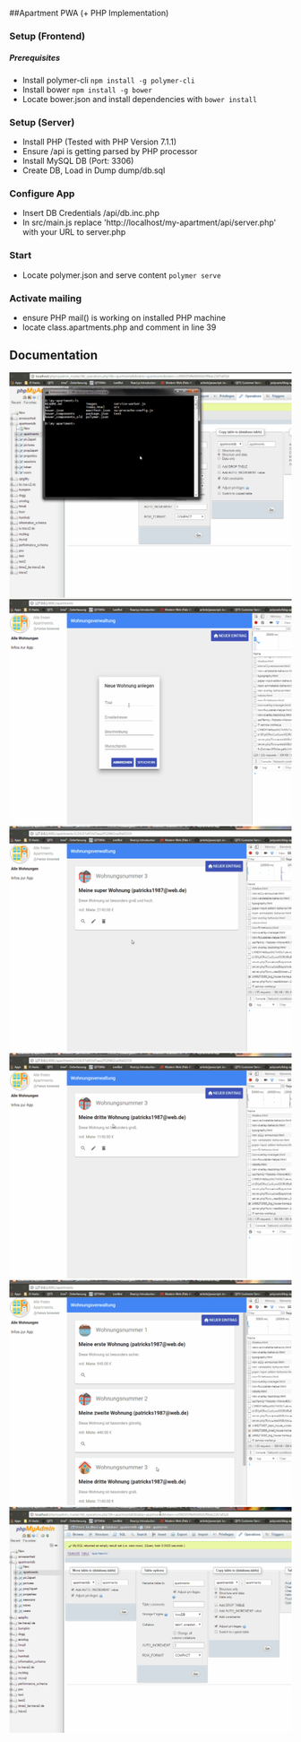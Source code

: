 ##Apartment PWA (+ PHP Implementation)

### Setup (Frontend)

##### Prerequisites
 * Install polymer-cli `npm install -g polymer-cli`
 * Install bower `npm install -g bower`
 * Locate bower.json and install dependencies with `bower install`

### Setup (Server)
 * Install PHP (Tested with PHP Version 7.1.1)
 * Ensure /api is getting parsed by PHP processor
 * Install MySQL DB (Port: 3306)
 * Create DB, Load in Dump dump/db.sql
 
### Configure App
 * Insert DB Credentials /api/db.inc.php
 * In src/main.js replace 'http://localhost/my-apartment/api/server.php' with your URL to server.php

### Start
 * Locate polymer.json and serve content `polymer serve`
 
### Activate mailing
 * ensure PHP mail() is working on installed PHP machine
 * locate class.apartments.php and comment in line 39
 
 
## Documentation

![alt text](doc/startApp.gif)
![alt text](doc/createApartment.gif)
![alt text](doc/deleteApartment.gif)
![alt text](doc/editApartmentSaveChanges.gif)
![alt text](doc/editApartmentValidKey.gif)
![alt text](doc/editApartmentWrongKey.gif)
